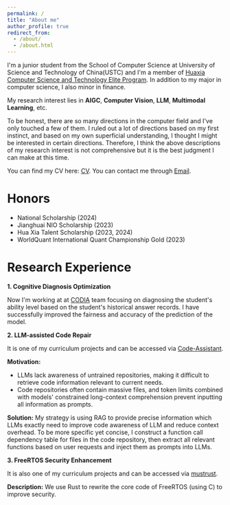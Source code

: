 ```yaml
---
permalink: /
title: "About me"
author_profile: true
redirect_from: 
  - /about/
  - /about.html
---
```


I'm a junior student from the School of Computer Science at University of Science and Technology of China(USTC) and I'm a member of [Huaxia Computer Science and Technology Elite Program](https://catalog.ustc.edu.cn/program/t15). In addition to my major in computer science, I also minor in finance.

My research interest lies in **AIGC**, **Computer Vision**, **LLM**, **Multimodal Learning**, etc. 

To be honest, there are so many directions in the computer field and I've only touched a few of them. I ruled out a lot of directions based on my first instinct, and based on my own superficial understanding, I thought I might be interested in certain directions. Therefore, I think the above descriptions of my research interest is not comprehensive but it is the best judgment I can make at this time.

<!-- I am currently an undergraduate at USTC and working at [CODIA](https://code.bdaa.pro/) team. -->
You can find my CV here: [CV](../files/CV-USTC-ZhenyuBo.pdf).
You can contact me through [Email](mailto:bzy1117@mail.ustc.edu.cn).

Honors
======
* National Scholarship (2024)
* Jianghuai NIO Scholarship (2023)
* Hua Xia Talent Scholarship (2023, 2024)
* WorldQuant International Quant Championship Gold (2023)

Research Experience
======
**1. Cognitive Diagnosis Optimization**

Now I'm working at at [CODIA](https://code.bdaa.pro/dashboard/) team focusing on diagnosing the student's ability level based on the student's historical answer records. I have successfully improved the fairness and accuracy of the prediction of the model.

**2. LLM-assisted Code Repair**

It is one of my curriculum projects and can be accessed via [Code-Assistant](https://github.com/Zhenyu-Bo/Code-Assistant).

**Motivation:**
* LLMs lack awareness of untrained repositories, making it difficult to retrieve code information relevant to current needs.
* Code repositories often contain massive files, and token limits combined with models' constrained long-context comprehension prevent inputting all information as prompts. 

**Solution:**
My strategy is using RAG to provide precise information which LLMs exactly need to improve code awareness of LLM and reduce context overhead. To be more specific yet concise, I construct a function call dependency table for files in the code repository, then extract all relevant functions based on user requests and inject them as prompts into LLMs.

**3. FreeRTOS Security Enhancement**

It is also one of my curriculum projects and can be accessed via [mustrust](https://github.com/OSH-2024/mustrust).

**Description:**
We use Rust to rewrite the core code of FreeRTOS (using C) to improve security.
